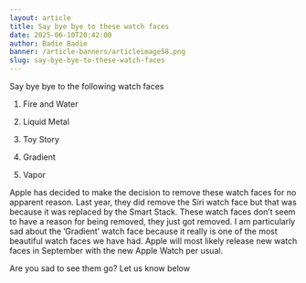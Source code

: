 ```yaml
---
layout: article
title: Say bye bye to these watch faces
date: 2025-06-10T20:42:00
author: Badie Badie
banner: /article-banners/articleimage58.png
slug: say-bye-bye-to-these-watch-faces
---
```

Say bye bye to the following watch faces





1. Fire and Water

2. Liquid Metal

3. Toy Story

4. Gradient

5. Vapor





Apple has decided to make the decision to remove these watch faces for no apparent reason. Last year, they did remove the Siri watch face but that was because it was replaced by the Smart Stack. These watch faces don’t seem to have a reason for being removed, they just got removed. I am particularly sad about the ’Gradient’ watch face because it really is one of the most beautiful watch faces we have had. Apple will most likely release new watch faces in September with the new Apple Watch per usual. 





Are you sad to see them go? Let us know below 
